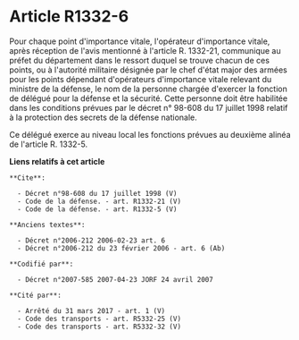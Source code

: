 # Article R1332-6

Pour chaque point d'importance vitale, l'opérateur d'importance vitale, après réception de l'avis mentionné à l'article R.
1332-21, communique au préfet du département dans le ressort duquel se trouve chacun de ces points, ou à l'autorité militaire
désignée par le chef d'état major des armées pour les points dépendant d'opérateurs d'importance vitale relevant du ministre
de la défense, le nom de la personne chargée d'exercer la fonction de délégué pour la défense et la sécurité. Cette personne
doit être habilitée dans les conditions prévues par le décret n° 98-608 du 17 juillet 1998 relatif à la protection des
secrets de la défense nationale. 

Ce délégué exerce au niveau local les fonctions prévues au deuxième alinéa de l'article R. 1332-5.

**Liens relatifs à cet article**

	**Cite**:

	  - Décret n°98-608 du 17 juillet 1998 (V)
	  - Code de la défense. - art. R1332-21 (V)
	  - Code de la défense. - art. R1332-5 (V)

	**Anciens textes**:

	  - Décret n°2006-212 2006-02-23 art. 6
	  - Décret n°2006-212 du 23 février 2006 - art. 6 (Ab)

	**Codifié par**:

	  - Décret n°2007-585 2007-04-23 JORF 24 avril 2007

	**Cité par**:

	  - Arrêté du 31 mars 2017 - art. 1 (V)
	  - Code des transports - art. R5332-25 (V)
	  - Code des transports - art. R5332-32 (V)
